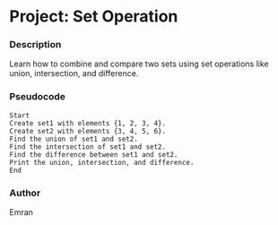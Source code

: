 #   Project: Set Operation

### Description

Learn how to combine and compare two sets using set operations like union, intersection, and difference.

### Pseudocode

    Start
    Create set1 with elements {1, 2, 3, 4}.
    Create set2 with elements {3, 4, 5, 6}.
    Find the union of set1 and set2.
    Find the intersection of set1 and set2.
    Find the difference between set1 and set2.
    Print the union, intersection, and difference.
    End

### Author 

Emran